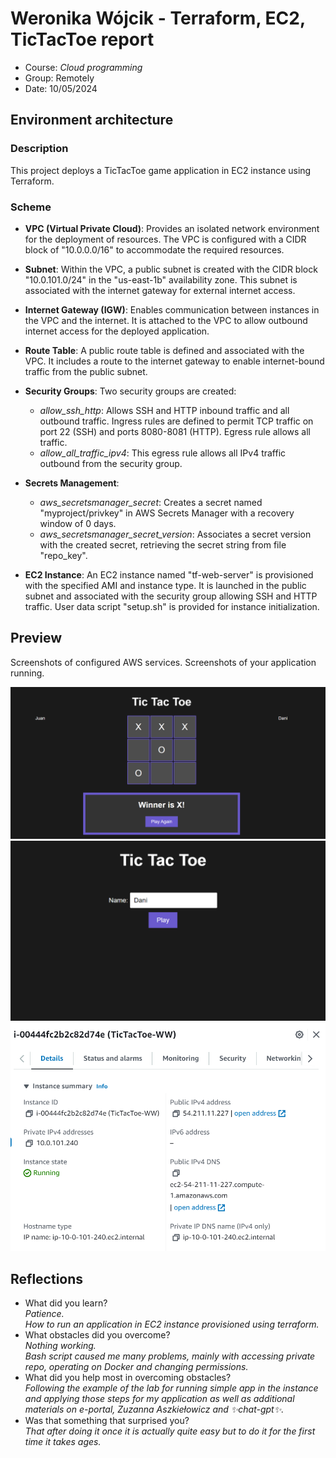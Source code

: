 # Weronika Wójcik - Terraform, EC2, TicTacToe report

- Course: *Cloud programming*
- Group: Remotely
- Date: 10/05/2024

## Environment architecture

### Description
This project deploys a TicTacToe game application in EC2 instance using Terraform.

### Scheme
- **VPC (Virtual Private Cloud)**: Provides an isolated network environment for the deployment of resources. The VPC is configured with a CIDR block of "10.0.0.0/16" to accommodate the required resources.

- **Subnet**: Within the VPC, a public subnet is created with the CIDR block "10.0.101.0/24" in the "us-east-1b" availability zone. This subnet is associated with the internet gateway for external internet access.

- **Internet Gateway (IGW)**: Enables communication between instances in the VPC and the internet. It is attached to the VPC to allow outbound internet access for the deployed application.

- **Route Table**: A public route table is defined and associated with the VPC. It includes a route to the internet gateway to enable internet-bound traffic from the public subnet.

- **Security Groups**: Two security groups are created:
  - *allow_ssh_http*: Allows SSH and HTTP inbound traffic and all outbound traffic. Ingress rules are defined to permit TCP traffic on port 22 (SSH) and ports 8080-8081 (HTTP). Egress rule allows all traffic.
  - *allow_all_traffic_ipv4*: This egress rule allows all IPv4 traffic outbound from the security group.

- **Secrets Management**: 
  - *aws_secretsmanager_secret*: Creates a secret named "myproject/privkey" in AWS Secrets Manager with a recovery window of 0 days.
  - *aws_secretsmanager_secret_version*: Associates a secret version with the created secret, retrieving the secret string from file "repo_key".

- **EC2 Instance**: An EC2 instance named "tf-web-server" is provisioned with the specified AMI and instance type. It is launched in the public subnet and associated with the security group allowing SSH and HTTP traffic. User data script "setup.sh" is provided for instance initialization.

## Preview

Screenshots of configured AWS services. Screenshots of your application running.

![Sample image](img/ss1.png)
![Sample image](img/ss2.png)
![Sample image](img/ss3.png)

## Reflections

- What did you learn?\
    *Patience.*\
    *How to run an application in EC2 instance provisioned using terraform.*
- What obstacles did you overcome?\
    *Nothing working.*\
    *Bash script caused me many problems, mainly with accessing private repo, operating on Docker and changing permissions.*
- What did you help most in overcoming obstacles?\
    *Following the example of the lab for running simple app in the instance and applying those steps for my application as well as additional materials on e-portal, Zuzanna Aszkiełowicz and ✨chat-gpt✨.*
- Was that something that surprised you?\
    *That after doing it once it is actually quite easy but to do it for the first time it takes ages.*
